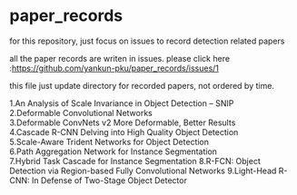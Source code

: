 # paper_records  
for this repository, just focus on issues to record detection related papers 

all the paper records are writen in issues. 
please click here :https://github.com/yankun-pku/paper_records/issues/1

this file just update directory for recorded papers, not ordered by time.

1.An Analysis of Scale Invariance in Object Detection – SNIP  
2.Deformable Convolutional Networks  
3.Deformable ConvNets v2 More Deformable, Better Results  
4.Cascade R-CNN Delving into High Quality Object Detection  
5.Scale-Aware Trident Networks for Object Detection  
6.Path Aggregation Network for Instance Segmentation   
7.Hybrid Task Cascade for Instance Segmentation 
8.R-FCN: Object Detection via Region-based Fully Convolutional Networks
9.Light-Head R-CNN: In Defense of Two-Stage Object Detector
